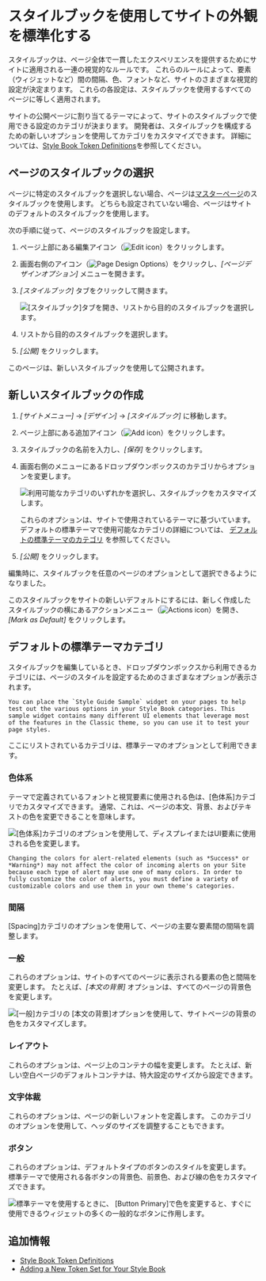 # スタイルブックを使用してサイトの外観を標準化する

スタイルブックは、ページ全体で一貫したエクスペリエンスを提供するためにサイトに適用される一連の視覚的なルールです。 これらのルールによって、要素（ウィジェットなど）間の間隔、色、フォントなど、サイトのさまざまな視覚的設定が決定まります。 これらの各設定は、スタイルブックを使用するすべてのページに等しく適用されます。

サイトの公開ページに割り当てるテーマによって、サイトのスタイルブックで使用できる設定のカテゴリが決まります。 開発者は、スタイルブックを構成するための新しいオプションを使用してカテゴリをカスタマイズできます。 詳細については、[Style Book Token Definitions](./developer-guide/style-book-token-definitions.md)を参照してください。

## ページのスタイルブックの選択

ページに特定のスタイルブックを選択しない場合、ページは[マスターページ](../creating-pages/defining-headers-and-footers/master-page-templates.md)のスタイルブックを使用します。 どちらも設定されていない場合、ページはサイトのデフォルトのスタイルブックを使用します。

次の手順に従って、ページのスタイルブックを設定します。

1.  ページ上部にある編集アイコン（![Edit icon](../../images/icon-edit.png)）をクリックします。

2.  画面右側のアイコン（![Page Design Options](../../images/icon-format.png)）をクリックし、*[ページデザインオプション]* メニューを開きます。

3.  *[スタイルブック]* タブをクリックして開きます。

    ![ [スタイルブック]タブを開き、リストから目的のスタイルブックを選択します。](./style-books/using-a-style-book-to-standardize-site-appearance/images/01.png)

4.  リストから目的のスタイルブックを選択します。

5.  *[公開]* をクリックします。

このページは、新しいスタイルブックを使用して公開されます。

## 新しいスタイルブックの作成

1.  *[サイトメニュー]* → *[デザイン]* → *[スタイルブック]* に移動します。

2.  ページ上部にある追加アイコン（![Add icon](../../images/icon-add.png)）をクリックします。

3.  スタイルブックの名前を入力し、*[保存]* をクリックします。

4.  画面右側のメニューにあるドロップダウンボックスのカテゴリからオプションを変更します。

    ![利用可能なカテゴリのいずれかを選択し、スタイルブックをカスタマイズします。](./style-books/using-a-style-book-to-standardize-site-appearance/images/02.png)

    これらのオプションは、サイトで使用されているテーマに基づいています。 デフォルトの標準テーマで使用可能なカテゴリの詳細については、 [デフォルトの標準テーマのカテゴリ](#default-classic-theme-categories) を参照してください。

5.  *[公開]* をクリックします。

編集時に、スタイルブックを任意のページのオプションとして選択できるようになりました。

このスタイルブックをサイトの新しいデフォルトにするには、新しく作成したスタイルブックの横にあるアクションメニュー（![Actions icon](../../images/icon-actions.png)）を開き、*[Mark as Default]* をクリックします。

## デフォルトの標準テーマカテゴリ

スタイルブックを編集しているとき、ドロップダウンボックスから利用できるカテゴリには、ページのスタイルを設定するためのさまざまなオプションが表示されます。

```{tip}
You can place the `Style Guide Sample` widget on your pages to help test out the various options in your Style Book categories. This sample widget contains many different UI elements that leverage most of the features in the Classic theme, so you can use it to test your page styles. 
```

ここにリストされているカテゴリは、標準テーマのオプションとして利用できます。

### 色体系

テーマで定義されているフォントと視覚要素に使用される色は、[色体系]カテゴリでカスタマイズできます。 通常、これは、ページの本文、背景、およびテキストの色を変更できることを意味します。

![ [色体系]カテゴリのオプションを使用して、ディスプレイまたはUI要素に使用される色を変更します。](./style-books/using-a-style-book-to-standardize-site-appearance/images/03.png)

```{note}
Changing the colors for alert-related elements (such as *Success* or *Warning*) may not affect the color of incoming alerts on your Site because each type of alert may use one of many colors. In order to fully customize the color of alerts, you must define a variety of customizable colors and use them in your own theme's categories.
```

### 間隔

[Spacing]カテゴリのオプションを使用して、ページの主要な要素間の間隔を調整します。

### 一般

これらのオプションは、サイトのすべてのページに表示される要素の色と間隔を変更します。 たとえば、*[本文の背景]* オプションは、すべてのページの背景色を変更します。

![[一般]カテゴリの [本文の背景]オプションを使用して、サイトページの背景の色をカスタマイズします。](./style-books/using-a-style-book-to-standardize-site-appearance/images/04.png)

### レイアウト

これらのオプションは、ページ上のコンテナの幅を変更します。 たとえば、新しい空白ページのデフォルトコンテナは、特大設定のサイズから設定できます。

### 文字体裁

これらのオプションは、ページの新しいフォントを定義します。 このカテゴリのオプションを使用して、ヘッダのサイズを調整することもできます。

### ボタン

これらのオプションは、デフォルトタイプのボタンのスタイルを変更します。 標準テーマで使用される各ボタンの背景色、前景色、および線の色をカスタマイズできます。

![標準テーマを使用するときに、 [Button Primary]で色を変更すると、すぐに使用できるウィジェットの多くの一般的なボタンに作用します。](./style-books/using-a-style-book-to-standardize-site-appearance/images/05.png)

## 追加情報

  - [Style Book Token Definitions](./developer-guide/style-book-token-definitions.md)
  - [Adding a New Token Set for Your Style Book](./developer-guide/adding-a-new-token-set-for-your-style-book.md)
